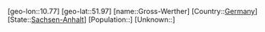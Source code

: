 ﻿---
location: [51.97,10.77]
type: City
tags:
- geo/City


SpocWebEntityId: 30608
isDeleted: false
confidential: public

---
[geo-lon::10.77]
[geo-lat::51.97]
[name::Gross-Werther]
[Country::[Germany](geo/Continent/Europe/Germany.md)]
[State::[Sachsen-Anhalt](geo/Continent/Europe/Germany/Sachsen-Anhalt.md)]
[Population::]
[Unknown::]

